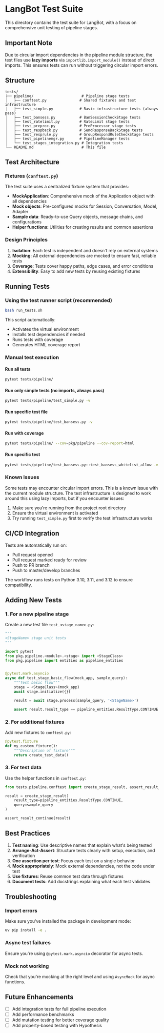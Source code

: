 # LangBot Test Suite

This directory contains the test suite for LangBot, with a focus on comprehensive unit testing of pipeline stages.

## Important Note

Due to circular import dependencies in the pipeline module structure, the test files use **lazy imports** via `importlib.import_module()` instead of direct imports. This ensures tests can run without triggering circular import errors.

## Structure

```
tests/
├── pipeline/                      # Pipeline stage tests
│   ├── conftest.py               # Shared fixtures and test infrastructure
│   ├── test_simple.py            # Basic infrastructure tests (always pass)
│   ├── test_bansess.py           # BanSessionCheckStage tests
│   ├── test_ratelimit.py         # RateLimit stage tests
│   ├── test_preproc.py           # PreProcessor stage tests
│   ├── test_respback.py          # SendResponseBackStage tests
│   ├── test_resprule.py          # GroupRespondRuleCheckStage tests
│   ├── test_pipelinemgr.py       # PipelineManager tests
│   └── test_stages_integration.py # Integration tests
└── README.md                      # This file
```

## Test Architecture

### Fixtures (`conftest.py`)

The test suite uses a centralized fixture system that provides:

- **MockApplication**: Comprehensive mock of the Application object with all dependencies
- **Mock objects**: Pre-configured mocks for Session, Conversation, Model, Adapter
- **Sample data**: Ready-to-use Query objects, message chains, and configurations
- **Helper functions**: Utilities for creating results and common assertions

### Design Principles

1. **Isolation**: Each test is independent and doesn't rely on external systems
2. **Mocking**: All external dependencies are mocked to ensure fast, reliable tests
3. **Coverage**: Tests cover happy paths, edge cases, and error conditions
4. **Extensibility**: Easy to add new tests by reusing existing fixtures

## Running Tests

### Using the test runner script (recommended)
```bash
bash run_tests.sh
```

This script automatically:
- Activates the virtual environment
- Installs test dependencies if needed
- Runs tests with coverage
- Generates HTML coverage report

### Manual test execution

#### Run all tests
```bash
pytest tests/pipeline/
```

#### Run only simple tests (no imports, always pass)
```bash
pytest tests/pipeline/test_simple.py -v
```

#### Run specific test file
```bash
pytest tests/pipeline/test_bansess.py -v
```

#### Run with coverage
```bash
pytest tests/pipeline/ --cov=pkg/pipeline --cov-report=html
```

#### Run specific test
```bash
pytest tests/pipeline/test_bansess.py::test_bansess_whitelist_allow -v
```

### Known Issues

Some tests may encounter circular import errors. This is a known issue with the current module structure. The test infrastructure is designed to work around this using lazy imports, but if you encounter issues:

1. Make sure you're running from the project root directory
2. Ensure the virtual environment is activated
3. Try running `test_simple.py` first to verify the test infrastructure works

## CI/CD Integration

Tests are automatically run on:
- Pull request opened
- Pull request marked ready for review
- Push to PR branch
- Push to master/develop branches

The workflow runs tests on Python 3.10, 3.11, and 3.12 to ensure compatibility.

## Adding New Tests

### 1. For a new pipeline stage

Create a new test file `test_<stage_name>.py`:

```python
"""
<StageName> stage unit tests
"""

import pytest
from pkg.pipeline.<module>.<stage> import <StageClass>
from pkg.pipeline import entities as pipeline_entities


@pytest.mark.asyncio
async def test_stage_basic_flow(mock_app, sample_query):
    """Test basic flow"""
    stage = <StageClass>(mock_app)
    await stage.initialize({})

    result = await stage.process(sample_query, '<StageName>')

    assert result.result_type == pipeline_entities.ResultType.CONTINUE
```

### 2. For additional fixtures

Add new fixtures to `conftest.py`:

```python
@pytest.fixture
def my_custom_fixture():
    """Description of fixture"""
    return create_test_data()
```

### 3. For test data

Use the helper functions in `conftest.py`:

```python
from tests.pipeline.conftest import create_stage_result, assert_result_continue

result = create_stage_result(
    result_type=pipeline_entities.ResultType.CONTINUE,
    query=sample_query
)

assert_result_continue(result)
```

## Best Practices

1. **Test naming**: Use descriptive names that explain what's being tested
2. **Arrange-Act-Assert**: Structure tests clearly with setup, execution, and verification
3. **One assertion per test**: Focus each test on a single behavior
4. **Mock appropriately**: Mock external dependencies, not the code under test
5. **Use fixtures**: Reuse common test data through fixtures
6. **Document tests**: Add docstrings explaining what each test validates

## Troubleshooting

### Import errors
Make sure you've installed the package in development mode:
```bash
uv pip install -e .
```

### Async test failures
Ensure you're using `@pytest.mark.asyncio` decorator for async tests.

### Mock not working
Check that you're mocking at the right level and using `AsyncMock` for async functions.

## Future Enhancements

- [ ] Add integration tests for full pipeline execution
- [ ] Add performance benchmarks
- [ ] Add mutation testing for better coverage quality
- [ ] Add property-based testing with Hypothesis
